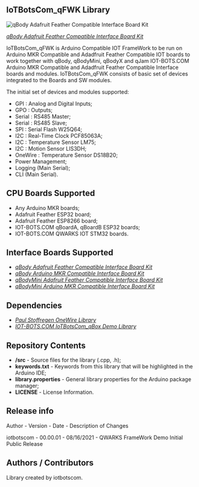 IoTBotsCom_qFWK Library
------------------------------

![qBody Adafruit Feather Compatible Interface Board Kit](https://cdn.shopify.com/s/files/1/0269/3100/3464/products/iotbotscom-qbody-afc-iot-adafruit-humidity_1024x1024@2x.jpg)

[*qBody Adafruit Feather Compatible Interface Board Kit*](https://www.iot-bots.com/collections/qbody-adafruit-feather-compatible/products/qbody-adafruit-feather-compatible-interface-board-kit)

IoTBotsCom_qFWK is Arduino Compatible IOT FrameWork to be run on Arduino MKR Compatible and Adadfruit Feather Compatible IOT boards to work together with qBody, qBodyMini, qBodyX and qJam IOT-BOTS.COM Arduino MKR Compatible and Adadfruit Feather Compatible Interface boards and modules.
IoTBotsCom_qFWK consists of basic set of devices integrated to the Boards and SW modules.

The initial set of devices and modules supported:
 - GPI : Analog and Digital Inputs;
 - GPO : Outputs;
 - Serial : RS485 Master;
 - Serial : RS485 Slave;
 - SPI : Serial Flash W25Q64;
 - I2C : Real-Time Clock PCF85063A;
 - I2C : Temperature Sensor LM75;
 - I2C : Motion Sensor LIS3DH;
 - OneWire : Temperature Sensor DS18B20;
 - Power Management;
 - Logging (Main Serial);
 - CLI (Main Serial).

CPU Boards Supported
------------------------------
 - Any Arduino MKR boards;
 - Adafruit Feather ESP32 board;
 - Adafruit Feather ESP8266 board;
 - IOT-BOTS.COM qBoardA, qBoardB ESP32 boards;
 - IOT-BOTS.COM QWARKS IOT STM32 boards.

Interface Boards Supported
------------------------------
- [*qBody Adafruit Feather Compatible Interface Board Kit*](https://www.iot-bots.com/collections/qbody-adafruit-feather-compatible/products/qbody-adafruit-feather-compatible-interface-board-kit)
- [*qBody Arduino MKR Compatible Interface Board Kit*](https://www.iot-bots.com/collections/qbody-arduino-mkr-compatible/products/qbody-arduino-mkr-compatible-interface-board-kit)
- [*qBodyMini Adafruit Feather Compatible Interface Board Kit*](https://www.iot-bots.com/collections/qbodymini-adafruit-feather-compatible/products/qbodymini-diy-iot-adafruit-feather-compatible-pcb-kit)
- [*qBodyMini Arduino MKR Compatible Interface Board Kit*](https://www.iot-bots.com/collections/qbodymini-arduino-mkr-compatible/products/qbodymini-arduino-mkr-compatible-interface-board-kit)

Dependencies
------------------------------
- [*Paul Stoffregen OneWire Library*](https://github.com/PaulStoffregen/OneWire)
- [*IOT-BOTS.COM IoTBotsCom_qBox Demo Library*](https://github.com/iotbotscom/IoTBotsCom_qBox)

Repository Contents
------------------------------

* **/src** - Source files for the library (.cpp, .h);
* **keywords.txt** - Keywords from this library that will be highlighted in the Arduino IDE;
* **library.properties** - General library properties for the Arduino package manager;
* **LICENSE** - License Information.

Release info
------------------------------
Author        -    Version     -    Date          -    Description of Changes

iotbotscom    -    00.00.01    -    08/16/2021    -    	QWARKS FrameWork Demo Initial Public Release

Authors / Contributors
------------------------------
Library created by iotbotscom.
